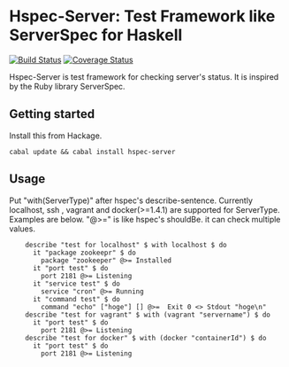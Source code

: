# Hspec-Server: Test Framework like ServerSpec for Haskell

[![Build Status](https://travis-ci.org/junjihashimoto/hspec-server.png?branch=master)](https://travis-ci.org/junjihashimoto/hspec-server) [![Coverage Status](https://coveralls.io/repos/junjihashimoto/hspec-server/badge.png)](https://coveralls.io/r/junjihashimoto/hspec-server)

Hspec-Server is test framework for checking server's status.
It is inspired by the Ruby library ServerSpec.

## Getting started

Install this from Hackage.

    cabal update && cabal install hspec-server

## Usage

Put "with(ServerType)" after hspec's describe-sentence.
Currently localhost, ssh , vagrant and docker(>=1.4.1) are supported for ServerType.
Examples are below. "@>=" is like hspec's shouldBe.
it can check multiple values.

```
    describe "test for localhost" $ with localhost $ do
      it "package zookeepr" $ do
        package "zookeeper" @>= Installed
      it "port test" $ do
        port 2181 @>= Listening
      it "service test" $ do
        service "cron" @>= Running
      it "command test" $ do
        command "echo" ["hoge"] [] @>=  Exit 0 <> Stdout "hoge\n"
    describe "test for vagrant" $ with (vagrant "servername") $ do
      it "port test" $ do
        port 2181 @>= Listening
    describe "test for docker" $ with (docker "containerId") $ do
      it "port test" $ do
        port 2181 @>= Listening
```
